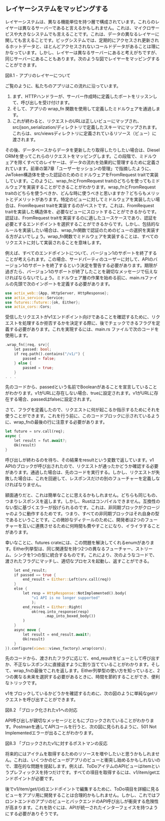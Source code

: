 ## レイヤーシステムをマッピングする
レイヤーシステムは、異なる機能単位を持つ層で構成されています。これらのレイヤーは異なるサーバーであると言えるかもしれません。これは、マイクロサービスや大きなシステムでも言えることです。これは、データの異なるレイヤーに関しても言えることです。ビッグシステムでは、定期的にアクセスされ更新されるホットデータと、ほとんどアクセスされないコールドデータがあることは理にかなっています。しかし、レイヤーは異なるサーバーにあると考えがちですが、同じサーバーにあることもあります。次のような図でレイヤーをマッピングすることができます。


図8.1 - アプリのレイヤーについて

ご覧のように、私たちのアプリはこの流れに沿っています。

1. まず、HTTPハンドラーが、サーバー作成時に定義したポートをリッスンして、呼び出しを受け付けます。
2. そして、アプリの wrap_fn 関数を使用して定義したミドルウェアを通過します。
3. これが終わると、リクエストのURLは正しいビューにマップされ、src/json_serialization/ディレクトリで定義したスキーマにマップされます。これらは、src/viewsディレクトリに定義されているリソース（ビュー）に渡されます。

その後、データベースからデータを更新したり取得したりしたい場合は、Diesel ORMを使ってこれらのリクエストをマッピングします。この段階で、ミドルウェアを除くすべてのレイヤーは、データの流れを効果的に管理するために定義されています。前章の第7章「ユーザーセッションの管理」で指摘したように、JwToken構造体を使った認証のためのミドルウェアをFromRequest traitで実装しています。このように、wrap_fnとFromRequest traitのどちらを使ってもミドルウェアを実装することができることがわかります。wrap_fnとFromRequest traitのどちらを使うべきか、どんな時に使うべきと思いますか？どちらもメリットとデメリットがあります。特定のビューに対してミドルウェアを実装したい場合は、FromRequest traitを実装するのがベストです。これは、FromRequest traitを実装した構造体を、必要なビューにスロットすることができるからです。認証は、FromRequest traitを実装するのに適したユースケースであり、認証を必要とするエンドポイントを選択することができるからです。しかし、包括的なルールを実装したい場合は、wrap_fn関数で認証のためのビューの選択を実装する方がよいでしょう。wrap_fn関数でミドルウェアを実装することは、すべてのリクエストに対して実装されることを意味します。

例えば、すべてのエンドポイントについて、バージョン1のサポートを終了することが考えられます。この場合、サードパーティのユーザーに対して、APIのバージョン1のサポートを終了するという決定を警告する必要があります。期限が過ぎたら、バージョン1のサポートが終了したことを親切なメッセージで伝えなければならないでしょう。ミドルウェア層の作業を始める前に、main.rsファイルの先頭で次のインポートを定義する必要があります。

```rust
use actix_web::{App, HttpServer, HttpResponse};
use actix_service::Service;
use futures::future::{ok, Either};
use actix_cors::Cors;
```

受信したリクエストがv1エンドポイント向けであることを確認するために、リクエストを処理するか拒否するかを決定する際に、後でチェックできるフラグを定義する必要があります。これを実現するには、main.rs ファイルで次のコードを使用します。

```rust
.wrap_fn(|req, srv|{
    let passed: bool;
    if req.path().contains("/v1/") {
        passed = false;
    } else {
        passed = true;
    }
. . .
```

先のコードから、passedという名前でBooleanがあることを宣言していることがわかります。v1がURLに存在しない場合、trueに設定されます。v1がURLに存在する場合、passedはfalseに設定されます。

さて、フラグを定義したので、リクエストに何が起こるか指示するためにそれを使うことができます。これを行う前に、このコードブロックに示されているように、wrap_fnの最後の行に注意する必要があります。

```rust
let future = srv.call(req);
async {
    let result = fut.await?;
    Ok(result)
}
```

呼び出しが終わるのを待ち、その結果をresultという変数で返しています。v1 APIのブロックが呼び出されたので、リクエストが通ったかどうか確認する必要があります。通過した場合は、先のコードを実行する。しかし、リクエストが失敗した場合は、これを回避して、レスポンスだけの別のフューチャーを定義しなければなりません。

額面通りだと、これは簡単なことに思えるかもしれません。どちらも同じもの、つまりレスポンスを返します。しかし、Rustはコンパイルできません。互換性のない型に基づくエラーが投げられるのです。これは、非同期ブロックがクロージャのように動作するためです。つまり、すべての非同期ブロックはそれ自身の型であるということです。この微妙なディテールのために、開発者は2つのフューチャーを互いに連携させるために何時間も費やすことになり、イライラすることがあります。

幸いなことに、futures crateには、この問題を解決してくれるenumがあります。Either列挙型は、同じ関連型を持つ2つの異なるフューチャー、ストリーム、シンクを1つの型に統合するものです。これにより、次のようなコードで、渡されたフラグにマッチし、適切なプロセスを起動し、返すことができる。

```rust
    let end_result;
    if passed == true {
        end_result = Either::Left(srv.call(req))
    }
    else {
        let resp = HttpResponse::NotImplemented().body(
            "v1 API is no longer supported"
            );
        end_result = Either::Right(
            ok(req.into_response(resp)
                  .map_into_boxed_body())
        )
    }
    async move {
        let result = end_result.await?;
        Ok(result)
    }
}).configure(views::views_factory).wrap(cors);
```

先のコードから、渡されたフラグに応じて、end_resultをビューとして呼び出すか、不正なレスポンスに直接返すように割り当てていることがわかります。そして、wrap_fnの最後でこれを返します。Either列挙型の使い方を知っていると、2つの異なる未来を選択する必要があるときに、時間を節約することができ、便利なトリックです。

v1をブロックしているかどうかを確認するために、次の図のように単純なgetリクエストを呼び出すことができます。


図8.2 「ブロック化されたv1への対応

API呼び出しが親切なメッセージとともにブロックされていることがわかります。Postmanを通してAPIコールを行うと、次の図に見られるように、501 Not Implementedエラーが出ることがわかります。


図8.3 「ブロックされたv1に対するポストマンの反応

将来的にはアイテムを取得するためのリソースを増やしたいと思うかもしれません。これは、いくつかのビューがアプリのビューと衝突し始めるかもしれないので、潜在的な問題を提起します。例えば、ToDoアイテムのAPIビューはitemというプレフィックスを持つだけです。すべての項目を取得するには、v1/item/getエンドポイントが必要です。

後でv1/item/get/{id}エンドポイントで編集するために、ToDo項目を詳細に見るビューをアプリ用に開発することは合理的かもしれません。しかし、これではフロントエンドのアプリのビューとバックエンドのAPI呼び出しが衝突する危険性が高まります。これを防ぐには、APIが統一されたインターフェイスを持つようにする必要がありそうです。
